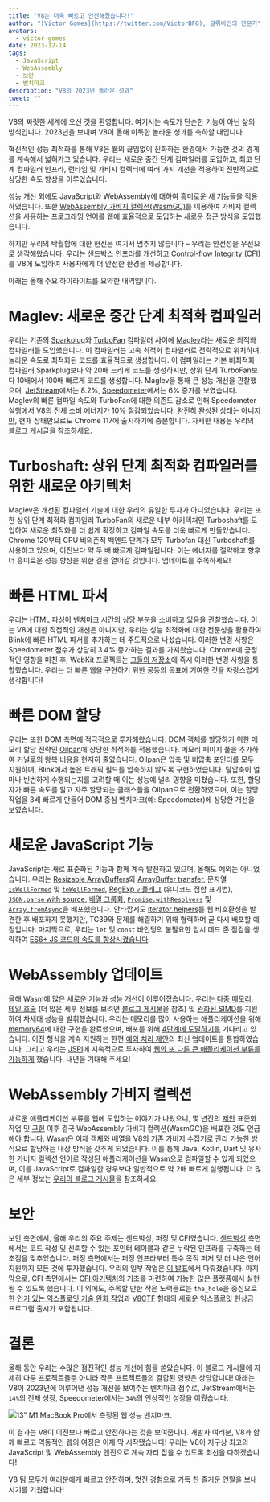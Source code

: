 ```yaml
---
title: "V8는 더욱 빠르고 안전해졌습니다!"
author: "[Victor Gomes](https://twitter.com/VictorBFG), 글뤼바인의 전문가"
avatars:
  - victor-gomes
date: 2023-12-14
tags:
  - JavaScript
  - WebAssembly
  - 보안
  - 벤치마크
description: "V8의 2023년 놀라운 성과"
tweet: ""
---
```


V8의 짜릿한 세계에 오신 것을 환영합니다. 여기서는 속도가 단순한 기능이 아닌 삶의 방식입니다. 2023년을 보내며 V8이 올해 이룩한 놀라운 성과를 축하할 때입니다.

혁신적인 성능 최적화를 통해 V8은 웹의 끊임없이 진화하는 환경에서 가능한 것의 경계를 계속해서 넓혀가고 있습니다. 우리는 새로운 중간 단계 컴파일러를 도입하고, 최고 단계 컴파일러 인프라, 런타임 및 가비지 컬렉터에 여러 가지 개선을 적용하여 전반적으로 상당한 속도 향상을 이루었습니다.

<!--truncate-->
성능 개선 외에도 JavaScript와 WebAssembly에 대하여 흥미로운 새 기능들을 적용하였습니다. 또한 [WebAssembly 가비지 컬렉션(WasmGC)](https://v8.dev/blog/wasm-gc-porting)를 이용하여 가비지 컬렉션을 사용하는 프로그래밍 언어를 웹에 효율적으로 도입하는 새로운 접근 방식을 도입했습니다.

하지만 우리의 탁월함에 대한 헌신은 여기서 멈추지 않습니다 – 우리는 안전성을 우선으로 생각해왔습니다. 우리는 샌드박스 인프라를 개선하고 [Control-flow Integrity (CFI)](https://en.wikipedia.org/wiki/Control-flow_integrity)를 V8에 도입하여 사용자에게 더 안전한 환경을 제공합니다.

아래는 올해 주요 하이라이트를 요약한 내역입니다.

# Maglev: 새로운 중간 단계 최적화 컴파일러

우리는 기존의 [Sparkplug](https://v8.dev/blog/sparkplug)와 [TurboFan](https://v8.dev/docs/turbofan) 컴파일러 사이에 [Maglev](https://v8.dev/blog/maglev)라는 새로운 최적화 컴파일러를 도입했습니다. 이 컴파일러는 고속 최적화 컴파일러로 전략적으로 위치하며, 놀라운 속도로 최적화된 코드를 효율적으로 생성합니다. 이 컴파일러는 기본 비최적화 컴파일러 Sparkplug보다 약 20배 느리게 코드를 생성하지만, 상위 단계 TurboFan보다 10배에서 100배 빠르게 코드를 생성합니다. Maglev을 통해 큰 성능 개선을 관찰했으며, [JetStream](https://browserbench.org/JetStream2.1/)에서는 8.2%, [Speedometer](https://browserbench.org/Speedometer2.1/)에서는 6% 증가를 보였습니다. Maglev의 빠른 컴파일 속도와 TurboFan에 대한 의존도 감소로 인해 Speedometer 실행에서 V8의 전체 소비 에너지가 10% 절감되었습니다. [완전히 완성된 상태는 아니지만](https://en.m.wikipedia.org/wiki/Full-employment_theorem), 현재 상태만으로도 Chrome 117에 출시하기에 충분합니다. 자세한 내용은 우리의 [블로그 게시글](https://v8.dev/blog/maglev)을 참조하세요.

# Turboshaft: 상위 단계 최적화 컴파일러를 위한 새로운 아키텍처

Maglev은 개선된 컴파일러 기술에 대한 우리의 유일한 투자가 아니었습니다. 우리는 또한 상위 단계 최적화 컴파일러 TurboFan의 새로운 내부 아키텍처인 Turboshaft를 도입하여 새로운 최적화를 더 쉽게 확장하고 컴파일 속도를 더욱 빠르게 만들었습니다. Chrome 120부터 CPU 비의존적 백엔드 단계가 모두 Turbofan 대신 Turboshaft를 사용하고 있으며, 이전보다 약 두 배 빠르게 컴파일됩니다. 이는 에너지를 절약하고 향후 더 흥미로운 성능 향상을 위한 길을 열어갈 것입니다. 업데이트를 주목하세요!

# 빠른 HTML 파서

우리는 HTML 파싱이 벤치마크 시간의 상당 부분을 소비하고 있음을 관찰했습니다. 이는 V8에 대한 직접적인 개선은 아니지만, 우리는 성능 최적화에 대한 전문성을 활용하여 Blink에 빠른 HTML 파서를 추가하는 데 주도적으로 나섰습니다. 이러한 변경 사항은 Speedometer 점수가 상당히 3.4% 증가하는 결과를 가져왔습니다. Chrome에 긍정적인 영향을 미친 후, WebKit 프로젝트는 [그들의 저장소](https://github.com/WebKit/WebKit/pull/9926)에 즉시 이러한 변경 사항을 통합했습니다. 우리는 더 빠른 웹을 구현하기 위한 공동의 목표에 기여한 것을 자랑스럽게 생각합니다!

# 빠른 DOM 할당

우리는 또한 DOM 측면에 적극적으로 투자해왔습니다. DOM 객체를 할당하기 위한 메모리 할당 전략인 [Oilpan](https://chromium.googlesource.com/v8/v8/+/main/include/cppgc/README.md)에 상당한 최적화를 적용했습니다. 메모리 페이지 풀을 추가하여 커널로의 왕복 비용을 현저히 줄였습니다. Oilpan은 압축 및 비압축 포인터를 모두 지원하며, Blink에서 높은 트래픽 필드를 압축하지 않도록 구현하였습니다. 탈압축이 얼마나 빈번하게 수행되는지를 고려할 때 이는 성능에 널리 영향을 미쳤습니다. 또한, 할당자가 빠른 속도를 알고 자주 할당되는 클래스들을 Oilpan으로 전환하였으며, 이는 할당 작업을 3배 빠르게 만들어 DOM 중심 벤치마크(예: Speedometer)에 상당한 개선을 보였습니다.

# 새로운 JavaScript 기능

JavaScript는 새로 표준화된 기능과 함께 계속 발전하고 있으며, 올해도 예외는 아니었습니다. 우리는 [Resizable ArrayBuffers](https://developer.mozilla.org/en-US/docs/Web/JavaScript/Reference/Global_Objects/ArrayBuffer#resizing_arraybuffers)와 [ArrayBuffer transfer](https://developer.mozilla.org/en-US/docs/Web/JavaScript/Reference/Global_Objects/ArrayBuffer/transfer), 문자열 [`isWellFormed`](https://developer.mozilla.org/en-US/docs/Web/JavaScript/Reference/Global_Objects/String/isWellFormed) 및 [`toWellFormed`](https://developer.mozilla.org/en-US/docs/Web/JavaScript/Reference/Global_Objects/String/toWellFormed), [RegExp `v` 플래그](https://v8.dev/features/regexp-v-flag) (유니코드 집합 표기법), [`JSON.parse` with source](https://github.com/tc39/proposal-json-parse-with-source), [배열 그룹화](https://developer.mozilla.org/en-US/docs/Web/JavaScript/Reference/Global_Objects/Object/groupBy), [`Promise.withResolvers`](https://developer.mozilla.org/en-US/docs/Web/JavaScript/Reference/Global_Objects/Promise/withResolvers) 및 [`Array.fromAsync`](https://developer.mozilla.org/en-US/docs/Web/JavaScript/Reference/Global_Objects/Array/fromAsync)을 배포했습니다. 안타깝게도 [iterator helpers](https://github.com/tc39/proposal-iterator-helpers)를 웹 비호환성을 발견한 후 배포하지 못했지만, TC39와 문제를 해결하기 위해 협력하며 곧 다시 배포할 예정입니다. 마지막으로, 우리는 `let` 및 `const` 바인딩의 불필요한 임시 데드 존 점검을 생략하여 [ES6+ JS 코드의 속도를 향상시켰습니다](https://docs.google.com/document/d/1klT7-tQpxtYbwhssRDKfUMEgm-NS3iUeMuApuRgZnAw/edit?usp=sharing).

# WebAssembly 업데이트

올해 Wasm에 많은 새로운 기능과 성능 개선이 이루어졌습니다. 우리는 [다중 메모리](https://github.com/WebAssembly/multi-memory), [테일 호출](https://github.com/WebAssembly/tail-call) (더 많은 세부 정보를 보려면 [블로그 게시물](https://v8.dev/blog/wasm-tail-call)을 참조) 및 [완화된 SIMD](https://github.com/WebAssembly/relaxed-simd)를 지원하여 차세대 성능을 발휘했습니다. 우리는 메모리를 많이 사용하는 애플리케이션을 위해 [memory64](https://github.com/WebAssembly/memory64)에 대한 구현을 완료했으며, 배포를 위해 [4단계에 도달하기를](https://github.com/WebAssembly/memory64/issues/43) 기다리고 있습니다. 이전 형식을 계속 지원하는 한편 [예외 처리 제안](https://github.com/WebAssembly/exception-handling)의 최신 업데이트를 통합하였습니다. 그리고 우리는 [JSPI](https://v8.dev/blog/jspi)에 지속적으로 투자하여 [웹의 또 다른 큰 애플리케이션 부류를 가능하게](https://docs.google.com/document/d/16Us-pyte2-9DECJDfGm5tnUpfngJJOc8jbj54HMqE9Y/edit#bookmark=id.razn6wo5j2m) 했습니다. 내년을 기대해 주세요!

# WebAssembly 가비지 컬렉션

새로운 애플리케이션 부류를 웹에 도입하는 이야기가 나왔으니, 몇 년간의 [제안](https://github.com/WebAssembly/gc/blob/main/proposals/gc/MVP.md) 표준화 작업 및 [구현](https://bugs.chromium.org/p/v8/issues/detail?id=7748) 이후 결국 WebAssembly 가비지 컬렉션(WasmGC)을 배포한 것도 언급해야 합니다. Wasm은 이제 객체와 배열을 V8의 기존 가비지 수집기로 관리 가능한 방식으로 할당하는 내장 방식을 갖추게 되었습니다. 이를 통해 Java, Kotlin, Dart 및 유사한 가비지 컬렉션 언어로 작성된 애플리케이션을 Wasm으로 컴파일할 수 있게 되었으며, 이를 JavaScript로 컴파일한 경우보다 일반적으로 약 2배 빠르게 실행됩니다. 더 많은 세부 정보는 [우리의 블로그 게시물](https://v8.dev/blog/wasm-gc-porting)을 참조하세요.

# 보안

보안 측면에서, 올해 우리의 주요 주제는 샌드박싱, 퍼징 및 CFI였습니다. [샌드박싱](https://docs.google.com/document/d/1FM4fQmIhEqPG8uGp5o9A-mnPB5BOeScZYpkHjo0KKA8/edit?usp=sharing) 측면에서는 코드 작성 및 신뢰할 수 있는 포인터 테이블과 같은 누락된 인프라를 구축하는 데 초점을 맞추었습니다. 퍼징 측면에서는 퍼징 인프라부터 특수 목적 퍼저 및 더 나은 언어 지원까지 모든 것에 투자했습니다. 우리의 일부 작업은 [이 발표](https://www.youtube.com/watch?v=Yd9m7e9-pG0)에서 다뤄졌습니다. 마지막으로, CFI 측면에서는 [CFI 아키텍처](https://v8.dev/blog/control-flow-integrity)의 기초를 마련하여 가능한 많은 플랫폼에서 실현될 수 있도록 했습니다. 이 외에도, 주목할 만한 작은 노력들로는 `the_hole`을 중심으로 한 [인기 있는 익스플로잇 기술 완화 작업](https://crbug.com/1445008)과 [V8CTF](https://github.com/google/security-research/blob/master/v8ctf/rules.md) 형태의 새로운 익스플로잇 현상금 프로그램 출시가 포함됩니다.

# 결론

올해 동안 우리는 수많은 점진적인 성능 개선에 힘을 쏟았습니다. 이 블로그 게시물에 자세히 다룬 프로젝트들뿐 아니라 작은 프로젝트들의 결합된 영향은 상당합니다! 아래는 V8이 2023년에 이루어낸 성능 개선을 보여주는 벤치마크 점수로, JetStream에서는 `14%`의 전체 성장, Speedometer에서는 `34%`의 인상적인 성장을 이뤘습니다.

![13” M1 MacBook Pro에서 측정된 웹 성능 벤치마크.](/_img/holiday-season-2023/scores.svg)

이 결과는 V8이 이전보다 빠르고 안전하다는 것을 보여줍니다. 개발자 여러분, V8과 함께 빠르고 역동적인 웹의 여정은 이제 막 시작됐습니다! 우리는 V8이 지구상 최고의 JavaScript 및 WebAssembly 엔진으로 계속 자리 잡을 수 있도록 최선을 다하겠습니다!

V8 팀 모두가 여러분에게 빠르고 안전하며, 멋진 경험으로 가득 찬 즐거운 연말을 보내시기를 기원합니다!
